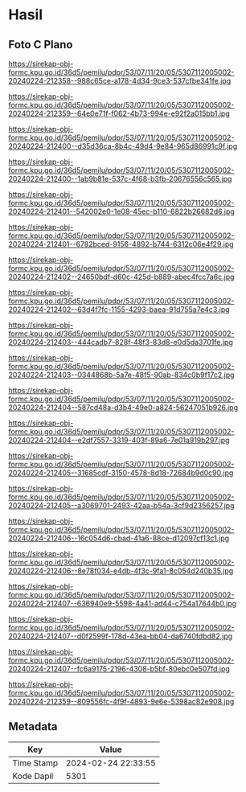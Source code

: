 # Hasil

## Foto C Plano

https://sirekap-obj-formc.kpu.go.id/36d5/pemilu/pdpr/53/07/11/20/05/5307112005002-20240224-212358--988c65ce-a178-4d34-9ce3-537cfbe341fe.jpg

https://sirekap-obj-formc.kpu.go.id/36d5/pemilu/pdpr/53/07/11/20/05/5307112005002-20240224-212359--64e0e71f-f062-4b73-994e-e92f2a015bb1.jpg

https://sirekap-obj-formc.kpu.go.id/36d5/pemilu/pdpr/53/07/11/20/05/5307112005002-20240224-212400--d35d36ca-8b4c-49d4-9e84-965d86991c9f.jpg

https://sirekap-obj-formc.kpu.go.id/36d5/pemilu/pdpr/53/07/11/20/05/5307112005002-20240224-212400--1ab9b81e-537c-4f68-b3fb-20676556c565.jpg

https://sirekap-obj-formc.kpu.go.id/36d5/pemilu/pdpr/53/07/11/20/05/5307112005002-20240224-212401--542002e0-1e08-45ec-b110-6822b26682d6.jpg

https://sirekap-obj-formc.kpu.go.id/36d5/pemilu/pdpr/53/07/11/20/05/5307112005002-20240224-212401--6782bced-9156-4892-b744-6312c06e4f29.jpg

https://sirekap-obj-formc.kpu.go.id/36d5/pemilu/pdpr/53/07/11/20/05/5307112005002-20240224-212402--24650bdf-d60c-425d-b889-abec4fcc7a6c.jpg

https://sirekap-obj-formc.kpu.go.id/36d5/pemilu/pdpr/53/07/11/20/05/5307112005002-20240224-212402--63d4f7fc-1155-4293-baea-91d755a7e4c3.jpg

https://sirekap-obj-formc.kpu.go.id/36d5/pemilu/pdpr/53/07/11/20/05/5307112005002-20240224-212403--444cadb7-828f-48f3-83d8-e0d5da3701fe.jpg

https://sirekap-obj-formc.kpu.go.id/36d5/pemilu/pdpr/53/07/11/20/05/5307112005002-20240224-212403--0344868b-5a7e-48f5-90ab-834c0b9f17c2.jpg

https://sirekap-obj-formc.kpu.go.id/36d5/pemilu/pdpr/53/07/11/20/05/5307112005002-20240224-212404--587cd48a-d3b4-49e0-a824-56247051b926.jpg

https://sirekap-obj-formc.kpu.go.id/36d5/pemilu/pdpr/53/07/11/20/05/5307112005002-20240224-212404--e2df7557-3319-403f-89a6-7e01a919b297.jpg

https://sirekap-obj-formc.kpu.go.id/36d5/pemilu/pdpr/53/07/11/20/05/5307112005002-20240224-212405--31685cdf-3150-4578-8d18-72684b9d0c90.jpg

https://sirekap-obj-formc.kpu.go.id/36d5/pemilu/pdpr/53/07/11/20/05/5307112005002-20240224-212405--a3069701-2493-42aa-b54a-3cf9d2356257.jpg

https://sirekap-obj-formc.kpu.go.id/36d5/pemilu/pdpr/53/07/11/20/05/5307112005002-20240224-212406--16c054d6-cbad-41a6-88ce-d12097cf13c1.jpg

https://sirekap-obj-formc.kpu.go.id/36d5/pemilu/pdpr/53/07/11/20/05/5307112005002-20240224-212406--8e78f034-e4db-4f3c-9fa1-8c054d240b35.jpg

https://sirekap-obj-formc.kpu.go.id/36d5/pemilu/pdpr/53/07/11/20/05/5307112005002-20240224-212407--636940e9-5598-4a41-ad44-c754a17644b0.jpg

https://sirekap-obj-formc.kpu.go.id/36d5/pemilu/pdpr/53/07/11/20/05/5307112005002-20240224-212407--d0f2599f-178d-43ea-bb04-da6740fdbd82.jpg

https://sirekap-obj-formc.kpu.go.id/36d5/pemilu/pdpr/53/07/11/20/05/5307112005002-20240224-212407--fc6a9175-2196-4308-b5bf-80ebc0e507fd.jpg

https://sirekap-obj-formc.kpu.go.id/36d5/pemilu/pdpr/53/07/11/20/05/5307112005002-20240224-212359--809556fc-4f9f-4893-9e6e-5398ac82e908.jpg


## Metadata

| Key        | Value               |
| ---------- | ------------------- |
| Time Stamp | 2024-02-24 22:33:55 |
| Kode Dapil | 5301                |



